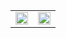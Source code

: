 <table frame=void border="0"> 
  <tr border="0">
    <td valign="top" style="border: none !important;">
      <a href="https://velog.io/@gidskql6671"> 
        <img src="https://user-images.githubusercontent.com/23000498/132990957-0692f066-7912-4810-8e7c-3b5a49c7dc54.png" width="100%"> 
      </a> 
    </td>
    <td valign="top">
      <a href="https://velog.io/@gidskql6671/about"> 
        <img src="https://user-images.githubusercontent.com/23000498/132990897-4f16316f-6cb5-4c91-800c-134eabc2c98a.png" width="100%">
      </a>
    </td>
  </tr>
</table>
